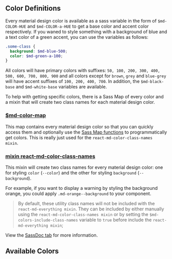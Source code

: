 ## Color Definitions
Every material design color is available as a sass variable in the form of
`$md-COLOR-HUE` and `$md-COLOR-a-HUE` to get a base color and accent color
respectively. If you waned to style something with a background of blue and
a text color of a green accent, you can use the variables as follows:

```scss
.some-class {
  background: $md-blue-500;
  color: $md-green-a-100;
}
```

All colors will have primary colors with suffixes: `50, 100, 200, 300, 400, 500, 600, 700, 800, 900`
and all colors except for `brown`, `grey` and `blue-grey` will have accent suffixes of
`100, 200, 400, 700`. In addition, the `$md-black-base` and `$md-white-base` variables are available.

To help with getting specific colors, there is a Sass Map of every color and a mixin that will create
two class names for each material design color.

### [$md-color-map](?tab=1#variable-md-color-map)
This map contains every material design color so that you can quickly access them and optionally use
the [Sass Map functions](http://sass-lang.com/documentation/Sass/Script/Functions.html#map-functions)
to programmatically get colors. This is really just used for the `react-md-color-class-names mixin`.

### [mixin react-md-color-class-names](?tab=1#mixin-react-md-color-class-names)
This mixin will create two class names for every material design color: one for styling `color` (`--color`) and the
other for styling `background` (`--background`).

For example, if you want to display a warning by styling the background orange, you could apply
`.md-orange--background` to your component.

> By default, these utility class names will not be included with the `react-md-everything mixin`.
They can be included by either manually using the `react-md-color-class-names mixin` or by setting
the `$md-colors-include-class-names` variable to `true` before include the `react-md-everything mixin`;

View the [SassDoc tab](/customization/colors?tab=1) for more information.

## Available Colors
